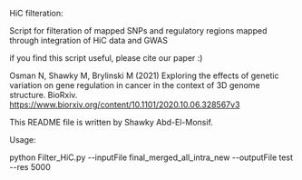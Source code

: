 HiC filteration: 

Script for filteration of mapped SNPs and regulatory regions mapped through integration of HiC data and GWAS


if you find this script useful, please cite our paper :)

Osman N, Shawky M, Brylinski M (2021) Exploring the effects of genetic variation on gene regulation in cancer in the context of 3D genome structure. BioRxiv. https://www.biorxiv.org/content/10.1101/2020.10.06.328567v3


This README file is written by Shawky Abd-El-Monsif.


Usage:

python Filter_HiC.py --inputFile final_merged_all_intra_new --outputFile test --res 5000



